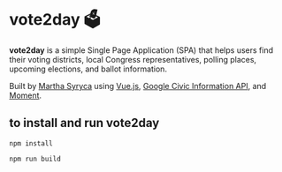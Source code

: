 # vote2day 🗳 

<b>vote2day</b> is a simple Single Page Application (SPA) that helps users find their voting districts, local Congress representatives, polling places, upcoming elections, and ballot information.

Built by <a href="https://www.linkedin.com/in/martha-ivana/"> Martha Syryca</a> using <a href="http://vuejs.org">Vue.js</a>, <a href="https://developers.google.com/civic-information">Google Civic Information API</a>, and <a href="https://momentjs.com/">Moment</a>.

## to install and run vote2day 
```
npm install
```
```
npm run build
```
